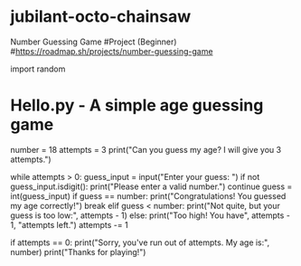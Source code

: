 # jubilant-octo-chainsaw
Number Guessing Game
#Project (Beginner)
#https://roadmap.sh/projects/number-guessing-game

import random
# Hello.py - A simple age guessing game
number = 18
attempts = 3
print("Can you guess my age? I will give you 3 attempts.")

while attempts > 0:
    guess_input = input("Enter your guess: ")
    if not guess_input.isdigit():
        print("Please enter a valid number.")
        continue
    guess = int(guess_input)
    if guess == number:
        print("Congratulations! You guessed my age correctly!")
        break
    elif guess < number:
        print("Not quite, but your guess is too low:", attempts - 1)
    else:
        print("Too high! You have", attempts - 1, "attempts left.")
    attempts -= 1

if attempts == 0:
    print("Sorry, you've run out of attempts. My age is:", number)
print("Thanks for playing!")
